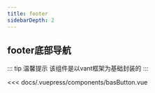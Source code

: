 ```yaml
---
title: footer                  
sidebarDepth: 2
---
```


## footer底部导航

::: tip  温馨提示
该组件是以vant框架为基础封装的
::: 

<basButton slot="source"></basButton>

<<< docs/.vuepress/components/basButton.vue
